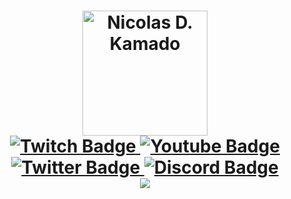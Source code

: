 <h1 align="center">
    <div id="header" align="center">
        <img src="https://avatars.githubusercontent.com/u/74034273?v=4" alt="Nicolas D. Kamado" width="200" height="200">
    </div>
    <div id="badges">
        <a href="https://twitter.com/1NickOman1">
            <img src="https://img.shields.io/twitch/status/1nickoman1?color=purple&label=twitch&logo=twitch&logoColor=purple&style=for-the-badge" alt="Twitch Badge"/>
        </a>
        <a href="https://www.youtube.com/channel/UCo7OfF6_pCAutcq0848uUng">
            <img src="https://img.shields.io/youtube/channel/subscribers/UCo7OfF6_pCAutcq0848uUng?color=red&label=YouTube&logo=YouTube&logoColor=red&style=for-the-badge" alt="Youtube Badge"/>
        </a>
        <a href="https://www.twitch.tv/1nickoman1">
            <img src="https://img.shields.io/twitter/follow/1nickoman1?color=blue&label=twitter&logo=twitter&logoColor=blue&style=for-the-badge" alt="Twitter Badge"/>
        </a>
        <a href="https://discord.com/invite/E7FMauxtFG">
            <img src="https://img.shields.io/discord/919377871632482334?color=%237289da%20&label=discord&logo=discord&logoColor=%237289da%20&style=for-the-badge" alt="Discord Badge"/>
        </a>
    </div>
    <div>
        <a>
            <img src="https://komarev.com/ghpvc/?username=1nickoman1&style=flat-square&color=830A80">
        <a>
    </div>

<h1>
